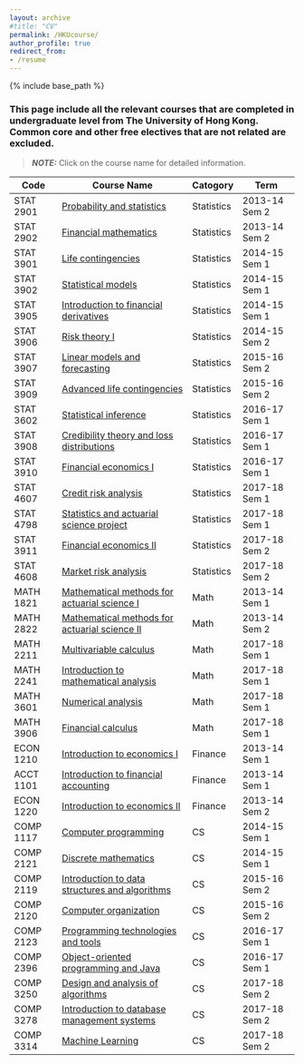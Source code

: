```yaml
---
layout: archive
#title: "CV"
permalink: /HKUcourse/
author_profile: true
redirect_from:
- /resume
---
```

{% include base_path %}

### This page include all the relevant courses that are completed in undergraduate level from The University of Hong Kong. Common core and other free electives that are not related are excluded.

> **_NOTE:_**  Click on the course name for detailed information.

| Code    | Course Name                                                                                                                             | Catogory    | Term          |
|-----------|---------------------------------------------------------------------------------------------------------------------------------------------|------------|---------------|
| STAT 2901 | [Probability and statistics](https://webapp.science.hku.hk/sr4/servlet/enquiry?Type=Course&course_code=STAT2901)                            | Statistics | 2013-14 Sem 2 |
| STAT 2902 | [Financial mathematics](https://webapp.science.hku.hk/sr4/servlet/enquiry?Type=Course&course_code=STAT2902)                                 | Statistics | 2013-14 Sem 2 |
| STAT 3901 | [Life contingencies](https://webapp.science.hku.hk/sr4/servlet/enquiry?Type=Course&course_code=STAT3901)                                    | Statistics | 2014-15 Sem 1 |
| STAT 3902 | [Statistical models](https://webapp.science.hku.hk/sr4/servlet/enquiry?Type=Course&course_code=STAT3902)                                    | Statistics | 2014-15 Sem 1 |
| STAT 3905 | [Introduction to financial derivatives](https://webapp.science.hku.hk/sr4/servlet/enquiry?Type=Course&course_code=STAT3905)                 | Statistics | 2014-15 Sem 1 |
| STAT 3906 | [Risk theory I](https://webapp.science.hku.hk/sr4/servlet/enquiry?Type=Course&course_code=STAT3906)                                         | Statistics | 2014-15 Sem 2 |
| STAT 3907 | [Linear models and forecasting](https://webapp.science.hku.hk/sr4/servlet/enquiry?Type=Course&course_code=STAT3907)                         | Statistics | 2015-16 Sem 2 |
| STAT 3909 | [Advanced life contingencies](https://webapp.science.hku.hk/sr4/servlet/enquiry?Type=Course&course_code=STAT3909)                           | Statistics | 2015-16 Sem 2 |
| STAT 3602 | [Statistical inference](https://webapp.science.hku.hk/sr4/servlet/enquiry?Type=Course&course_code=STAT3602)                                 | Statistics | 2016-17 Sem 1 |
| STAT 3908 | [Credibility theory and loss distributions](https://webapp.science.hku.hk/sr4/servlet/enquiry?Type=Course&course_code=STAT3908)             | Statistics | 2016-17 Sem 1 |
| STAT 3910 | [Financial economics I](https://webapp.science.hku.hk/sr4/servlet/enquiry?Type=Course&course_code=STAT3910)                                 | Statistics | 2016-17 Sem 1 |
| STAT 4607 | [Credit risk analysis](https://webapp.science.hku.hk/sr4/servlet/enquiry?Type=Course&course_code=STAT4607)                                  | Statistics | 2017-18 Sem 1 |
| STAT 4798 | [Statistics and actuarial science project](https://webapp.science.hku.hk/sr4/servlet/enquiry?Type=Course&course_code=STAT4798)              | Statistics | 2017-18 Sem 1 |
| STAT 3911 | [Financial economics II](https://webapp.science.hku.hk/sr4/servlet/enquiry?Type=Course&course_code=STAT3911)                                | Statistics | 2017-18 Sem 2 |
| STAT 4608 | [Market risk analysis](https://webapp.science.hku.hk/sr4/servlet/enquiry?Type=Course&course_code=STAT4608)                                  | Statistics | 2017-18 Sem 2 |
| MATH 1821 | [Mathematical methods for actuarial science I](https://webapp.science.hku.hk/sr4/servlet/enquiry?Type=Course&course_code=MATH1821)          | Math       | 2013-14 Sem 1 |
| MATH 2822 | [Mathematical methods for actuarial science II](https://webapp.science.hku.hk/sr4/servlet/enquiry?Type=Course&course_code=MATH2822)         | Math       | 2013-14 Sem 2 |
| MATH 2211 | [Multivariable calculus](https://webapp.science.hku.hk/sr4/servlet/enquiry?Type=Course&course_code=MATH2211)                                | Math       | 2017-18 Sem 1 |
| MATH 2241 | [Introduction to mathematical analysis](https://webapp.science.hku.hk/sr4/servlet/enquiry?Type=Course&course_code=MATH2241)                 | Math       | 2017-18 Sem 1 |
| MATH 3601 | [Numerical analysis](https://webapp.science.hku.hk/sr4/servlet/enquiry?Type=Course&course_code=MATH3601)                                    | Math       | 2017-18 Sem 1 |
| MATH 3906 | [Financial calculus](https://webapp.science.hku.hk/sr4/servlet/enquiry?Type=Course&course_code=MATH3906)                                    | Math       | 2017-18 Sem 1 |
| ECON 1210 | [Introduction to economics I](https://www.fbe.hku.hk/ug/f/course/73161/ECON1001_ECON1210%20Introductory%20Microeconomics.pdf)               | Finance    | 2013-14 Sem 1 |
| ACCT 1101 | [Introduction to financial accounting](https://www.fbe.hku.hk/ug/f/course/73541/ACCT1101A-N_Introduction%20to%20Financial%20Accounting.pdf) | Finance    | 2013-14 Sem 1 |
| ECON 1220 | [Introduction to economics II](https://www.fbe.hku.hk/ug/f/course/73169/ECON1002_ECON1220%20Introductory%20Macroeconomics.pdf)              | Finance    | 2013-14 Sem 2 |
| COMP 1117 | [Computer programming](https://www3.cs.hku.hk/programme/course_info.jsp?infile=2019/comp1117.html)                                          | CS         | 2014-15 Sem 1 |
| COMP 2121 | [Discrete mathematics](https://www3.cs.hku.hk/programme/course_info.jsp?infile=2019/comp2121.html)                                          | CS         | 2014-15 Sem 1 |
| COMP 2119 | [Introduction to data structures and algorithms](https://www3.cs.hku.hk/programme/course_info.jsp?infile=2019/comp2119.html)                | CS         | 2015-16 Sem 2 |
| COMP 2120 | [Computer organization](https://www3.cs.hku.hk/programme/course_info.jsp?infile=2019/comp2120.html)                                         | CS         | 2015-16 Sem 2 |
| COMP 2123 | [Programming technologies and tools](https://www3.cs.hku.hk/programme/course_info.jsp?infile=2019/comp2123.html)                            | CS         | 2016-17 Sem 1 |
| COMP 2396 | [Object-oriented programming and Java](https://www3.cs.hku.hk/programme/course_info.jsp?infile=2019/comp2396.html)                          | CS         | 2016-17 Sem 1 |
| COMP 3250 | [Design and analysis of algorithms](https://www3.cs.hku.hk/programme/course_info.jsp?infile=2019/comp3250.html)                             | CS         | 2017-18 Sem 2 |
| COMP 3278 | [Introduction to database management systems](https://www3.cs.hku.hk/programme/course_info.jsp?infile=2019/comp3278.html)                   | CS         | 2017-18 Sem 2 |
| COMP 3314 | [Machine Learning](https://www3.cs.hku.hk/programme/course_info.jsp?infile=2019/comp3314.html)                                              | CS         | 2017-18 Sem 2 |
